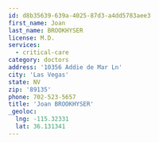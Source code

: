 ```yaml
---
id: d8b35639-639a-4025-87d3-a4dd5783aee3
first_name: Joan
last_name: BROOKHYSER
license: M.D.
services:
  - critical-care
category: doctors
address: '10356 Addie de Mar Ln'
city: 'Las Vegas'
state: NV
zip: '89135'
phone: 702-523-5657
title: 'Joan BROOKHYSER'
_geoloc:
  lng: -115.32331
  lat: 36.131341
---
```

